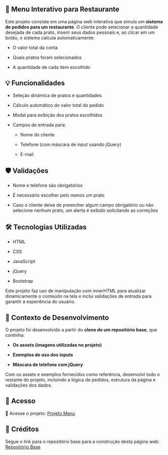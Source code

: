 ## 🧾 Menu Interativo para Restaurante
Este projeto consiste em uma página web interativa que simula um **sistema de pedidos para um restaurante**. O cliente pode selecionar a quantidade desejada de cada prato, inserir seus dados pessoais e, ao clicar em um botão, o sistema calcula automaticamente:

* O valor total da conta

* Quais pratos foram selecionados

* A quantidade de cada item escolhido

## 💡 Funcionalidades
* Seleção dinâmica de pratos e quantidades

* Cálculo automático do valor total do pedido

* Modal para exibição dos pratos escolhidos

* Campos de entrada para:

     * Nome do cliente

     * Telefone (com máscara de input usando jQuery)

     * E-mail

## 🛡️ Validações
* Nome e telefone são obrigatórios

* É necessário escolher pelo menos um prato

* Caso o cliente deixe de preencher algum campo obrigatório ou não selecione nenhum prato, um alerta é exibido solicitando as correções

## 🛠️ Tecnologias Utilizadas
* HTML

* CSS

* JavaScript

* jQuery

* Bootstrap

Este projeto faz uso de manipulação com innerHTML para atualizar dinamicamente o conteúdo na tela e inclui validações de entrada para garantir a experiência do usuário.

## 📁 Contexto de Desenvolvimento

O projeto foi desenvolvido a partir do **clone de um repositório base**, que continha:

* **Os assets (imagens utilizadas no projeto)**
  
* **Exemplos de uso dos inputs**
  
* **Máscara de telefone com jQuery**

Com os assets e exemplos fornecidos como referência, desenvolvi todo o restante do projeto, incluindo a lógica de pedidos, estrutura da página e validações dos dados.

## 📎 Acesso
🚀 Acesse o projeto: [Projeto Menu](https://vinist021.github.io/Projeto_Menu/)

## 🙏 Créditos
Segue o link para o repositório base para a construção desta página web: [Repositório Base](https://github.com/bootcampfullstack/bootcamp-devjr-modulo3-projeto-menu)
